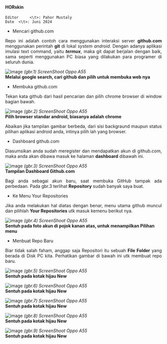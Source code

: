 #### HORskin

`Editor 	<\t>: Pahor Mustaly`
<br/>`Date 	<\t>: Juni 2024`<br>

- Mencari github.com
<p align=justify>
Repo ini adalah contoh cara 
menggunakan interaksi server 
<b>github.com</b> 
menggunakan perintah <b>git</b> di lokal 
<i>system android</i>. Dengan adanya aplikasi 
imulasi text command, yaitu <b><i>termux</i></b>, 
maka git dapat berjalan dengan baik, 
sama seperti menggunakan PC biasa yang
dilakukan para programer di seluruh 
dunia.
</p>

![image](HUB_1.png)
<i>(gbr.1) ScreenShoot Oppo A55</i>
<br/>
<b>Melalui google search, cari github dan pilih
untuk membuka web nya</b>
<br>

- Membuka github.com
<p align=justify>
Tekan kata github dari hasil pencarian dan pilih 
chrome browser di window bagian bawah.
</p>

![image](HUB_2.png)
<i>(gbr.2) ScreenShoot Oppo A55</i>
<br/>
<b>Pilih browser standar android, biasanya adalah
 chrome</b>
<br>

<p align=justify>
Abaikan jika tampilan gambar berbeda, dari sisi 
backgraund maupun status pilihan aplikasi android 
anda, intinya pilih lah yang browser. 
</p>

- Dashboard github.com
<p align=justify>
Diasumsikan anda sudah meregister dan mendapatkan 
akun di github.com,
maka anda akan dibawa masuk ke halaman 
<b>dashboard</b> dibawah ini.
</p>

![image](HUB_3.png)
<i>(gbr.3) ScreenShoot Oppo A55</i>
<br/>
<b>Tampilan Dashboard Github.com</b>
<br>

<p align=justify> Bagi anda sebagai akun baru, 
saat membuka GitHub tampak ada perbedaan. Pada 
gbr.3 terlihat <b>Repository</b> sudah banyak 
saya buat. </p>

- Ke Menu Your Repositories 
<p align=justify> 
Jika anda melakukan hal diatas dengan benar, 
menu utama github muncul dan pilihlah <b>Your 
Repositories</b> utk masuk kemenu berikut nya. 
</p>

![image](HUB_4.png)
<i>(gbr.4) ScreenShoot Oppo A55</i> 
<br/> 
<b> 
Sentuh pada foto akun di pojok kanan atas, 
untuk menampilkan Pilihan menu 
</b> 
<br>

- Menbuat Repo Baru 
<p align=justify> 
Biar tidak salah faham, anggap saja Repositori itu 
sebuah <b>File Folder</b> yang berada di Disk 
PC kita. Perhatikan gambar di bawah ini utk 
membuat repo baru.
</p>

![image](HUB_5.png)
<i>(gbr.5) ScreenShoot Oppo A55</i>
<br/>
<b>
Sentuh pada kotak hijau New 
</b>
<br>

![image](HUB_6.png)
<i>(gbr.6) ScreenShoot Oppo A55</i>
<br/>
<b>
Sentuh pada kotak hijau New 
</b>
<br>

![image](HUB_7.png)
<i>(gbr.7) ScreenShoot Oppo A55</i>
<br/>
<b>
Sentuh pada kotak hijau New 
</b>
<br>

![image](HUB_8.png)
<i>(gbr.8) ScreenShoot Oppo A55</i>
<br/>
<b>
Sentuh pada kotak hijau New 
</b>
<br>

![image](HUB_9.png)
<i>(gbr.9) ScreenShoot Oppo A55</i>
<br/>
<b>
Sentuh pada kotak hijau New 
</b>
<br>
